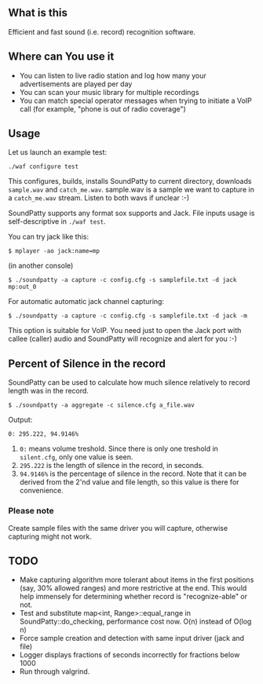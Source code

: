 ## What is this ##
Efficient and fast sound (i.e. record) recognition software.

## Where can You use it ##
* You can listen to live radio station and log how many your advertisements are
  played per day
* You can scan your music library for multiple recordings
* You can match special operator messages when trying to initiate a VoIP call
  (for example, "phone is out of radio coverage")

## Usage ##
Let us launch an example test:

    ./waf configure test

This configures, builds, installs SoundPatty to current directory, downloads
`sample.wav` and `catch_me.wav`.  sample.wav is a sample we want to capture in
a `catch_me.wav` stream. Listen to both wavs if unclear :-)

SoundPatty supports any format sox supports and Jack. File inputs usage is
self-descriptive in `./waf test`.

You can try jack like this:

    $ mplayer -ao jack:name=mp 

(in another console)

    $ ./soundpatty -a capture -c config.cfg -s samplefile.txt -d jack mp:out_0

For automatic automatic jack channel capturing:

    $ ./soundpatty -a capture -c config.cfg -s samplefile.txt -d jack -m

This option is suitable for VoIP. You need just to open the Jack port with
callee (caller) audio and SoundPatty will recognize and alert for you :-)

## Percent of Silence in the record ##

SoundPatty can be used to calculate how much silence relatively to record
length was in the record.

    $ ./soundpatty -a aggregate -c silence.cfg a_file.wav

Output:

    0: 295.222, 94.9146%

1. `0:` means volume treshold. Since there is only one treshold in `silent.cfg`,
   only one value is seen.
2. `295.222` is the length of silence in the record, in seconds.
3. `94.9146%` is the percentage of silence in the record. Note that it can be
   derived from the 2'nd value and file length, so this value is there for
   convenience.

### Please note  ###
Create sample files with the same driver you will capture, otherwise capturing
might not work.

## TODO ##

* Make capturing algorithm more tolerant about items in the first positions
  (say, 30% allowed ranges) and more restrictive at the end. This would help
  immensely for determining whether record is "recognize-able" or not.
* Test and substitute map<int, Range>::equal_range in SoundPatty::do_checking,
  performance cost now. O(n) instead of O(log n)
* Force sample creation and detection with same input driver (jack and file)
* Logger displays fractions of seconds incorrectly for fractions below 1000
* Run through valgrind.

